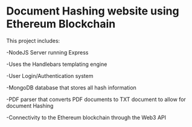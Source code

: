 # Document Hashing website using Ethereum Blockchain
This project includes:

-NodeJS Server running Express

-Uses the Handlebars templating engine

-User Login/Authentication system

-MongoDB database that stores all hash information

-PDF parser that converts PDF documents to TXT document to allow for document Hashing

-Connectivity to the Ethereum blockchain through the Web3 API
